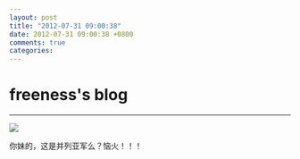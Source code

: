 ```yaml
---
layout: post
title: "2012-07-31 09:00:38"
date: 2012-07-31 09:00:38 +0800
comments: true
categories: 
---
```


# freeness's blog

----------

![](http://okqmqrbgo.bkt.clouddn.com/201207310900381.jpg)

>
你妹的，这是并列亚军么？恼火！！！